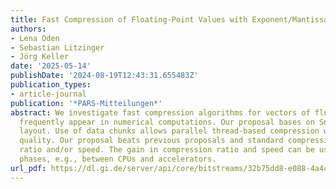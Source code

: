 ```yaml
---
title: Fast Compression of Floating-Point Values with Exponent/Mantissa Shuffling
authors:
- Lena Oden
- Sebastian Litzinger
- Jörg Keller
date: '2025-05-14'
publishDate: '2024-08-19T12:43:31.655483Z'
publication_types:
- article-journal
publication: '*PARS-Mitteilungen*'
abstract: We investigate fast compression algorithms for vectors of floating-point values, as these
  frequently appear in numerical computations. Our proposal bases on Snappy yet uses a modified data
  layout. Use of data chunks allows parallel thread-based compression without loss of compression
  quality. Our proposal beats previous proposals and standard compression algorithms in compression
  ratio and/or speed. The gain in compression ratio and speed can be used to shorten communication
  phases, e.g., between CPUs and accelerators.
url_pdf: https://dl.gi.de/server/api/core/bitstreams/32b75dd8-e088-4a4c-a691-6efe2b729768/content
---
```

